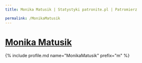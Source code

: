```yaml
---
title: Monika Matusik | Statystyki patronite.pl | Patromierz

permalink: /MonikaMatusik
---
```


# [Monika Matusik](https://patronite.pl/MonikaMatusik)

{% include profile.md name="MonikaMatusik" prefix="m" %}
